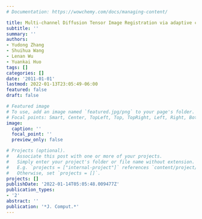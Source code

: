 ```yaml
---
# Documentation: https://wowchemy.com/docs/managing-content/

title: Multi-channel Diffusion Tensor Image Registration via adaptive chaotic PSO.
subtitle: ''
summary: ''
authors:
- Yudong Zhang
- Shuihua Wang
- Lenan Wu
- Yuankai Huo
tags: []
categories: []
date: '2011-01-01'
lastmod: 2022-01-13T23:05:49-06:00
featured: false
draft: false

# Featured image
# To use, add an image named `featured.jpg/png` to your page's folder.
# Focal points: Smart, Center, TopLeft, Top, TopRight, Left, Right, BottomLeft, Bottom, BottomRight.
image:
  caption: ''
  focal_point: ''
  preview_only: false

# Projects (optional).
#   Associate this post with one or more of your projects.
#   Simply enter your project's folder or file name without extension.
#   E.g. `projects = ["internal-project"]` references `content/project/deep-learning/index.md`.
#   Otherwise, set `projects = []`.
projects: []
publishDate: '2022-01-14T05:05:48.009477Z'
publication_types:
- '2'
abstract: ''
publication: '*J. Comput.*'
---
```

